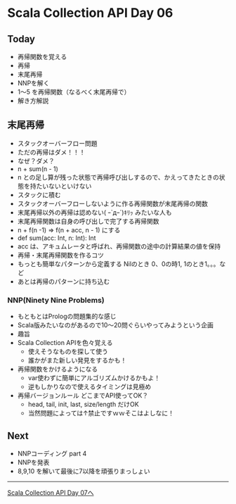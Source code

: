 # Scala Collection API Day 06

## Today
- 再帰関数を覚える
 - 再帰
 - 末尾再帰
- NNPを解く
 - 1～5 を再帰関数（なるべく末尾再帰で）
 - 解き方解説

## 末尾再帰
- スタックオーバーフロー問題
 - ただの再帰はダメ！！！
 - なぜ？ダメ？
- n + sum(n - 1) 
 - n との足し算が残った状態で再帰呼び出しするので、かえってきたときの状態を持たいないといけない
 - スタックに積む
- スタックオーバーフローしないように作る再帰関数が末尾再帰の関数
 - 末尾再帰以外の再帰は認めない( ｰ`дｰ´)ｷﾘｯ みたいな人も
- 末尾再帰関数は自身の呼び出しで完了する再帰関数
 - n + f(n -1) => f(n + acc, n - 1) にする
 - def sum(acc: Int, n: Int): Int 
 - acc は、アキュムレータと呼ばれ、再帰関数の途中の計算結果の値を保持
- 再帰・末尾再帰関数を作るコツ
 - もっとも簡単なパターンから定義する Nilのとき 0、0の時1, 1のとき1。。。など
 - あとは再帰のパターンに持ち込む

### NNP(Ninety Nine Problems)
- もともとはPrologの問題集的な感じ
- Scala版みたいなのがあるので10～20問ぐらいやってみようという企画
- 趣旨
 - Scala Collection APIを色々覚える
   - 使えそうなものを探して使う
   - 誰かがまた新しい発見をするかも！
- 再帰関数をかけるようになる
   - var使わずに簡単にアルゴリズムかけるかもよ！
   - 逆もしかりなので使えるタイミングは見極め
- 再帰バージョンルール どこまでAPI使ってOK？
   - head, tail, init, last, size/length だけOK
   - 当然問題によっては↑禁止ですｗｗそこはよしなに！

## Next
- NNPコーディング part 4
- NNPを発表
 - 8,9,10 を解いて最後に7以降を頑張りまっしょい

----
[Scala Collection API Day 07へ](collection_day_07.md)
